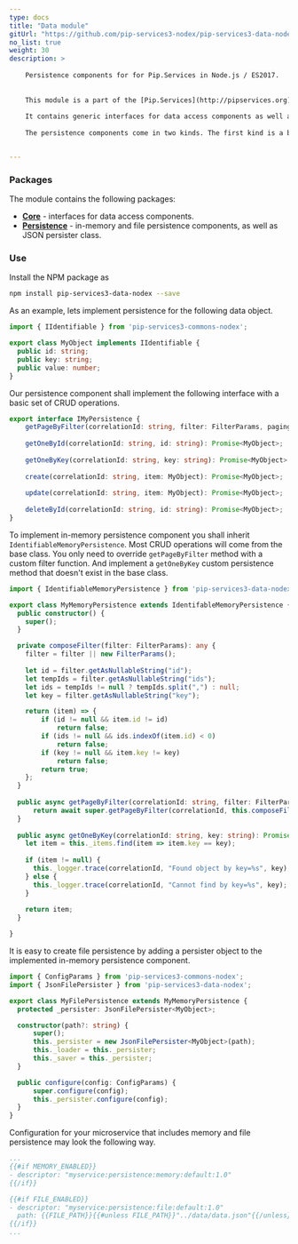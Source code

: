 ```yaml
---
type: docs
title: "Data module"
gitUrl: "https://github.com/pip-services3-nodex/pip-services3-data-nodex"
no_list: true
weight: 30
description: > 
   
    Persistence components for for Pip.Services in Node.js / ES2017.  
    
    
    This module is a part of the [Pip.Services](http://pipservices.org) polyglot microservices toolkit.  
    
    It contains generic interfaces for data access components as well as abstract implementations for in-memory and file persistence.      
    
    The persistence components come in two kinds. The first kind is a basic persistence that can work with any object types and provides only minimal set of operations. The second kind is so called "identifieable" persistence with works with "identifable" data objects, i.e. objects that have unique ID field. The identifiable persistence provides a full set or CRUD operations that covers most common cases.


---
```



### Packages

The module contains the following packages:

* [**Core**](core) - interfaces for data access components. 
* [**Persistence**](persistence) - in-memory and file persistence components, as well as JSON persister class.


### Use

Install the NPM package as
```bash
npm install pip-services3-data-nodex --save
```

As an example, lets implement persistence for the following data object.

```typescript
import { IIdentifiable } from 'pip-services3-commons-nodex';

export class MyObject implements IIdentifiable {
  public id: string;
  public key: string;
  public value: number;
}
```

Our persistence component shall implement the following interface with a basic set of CRUD operations.

```typescript
export interface IMyPersistence {
    getPageByFilter(correlationId: string, filter: FilterParams, paging: PagingParams): Promise<DataPage<MyObject>>;
    
    getOneById(correlationId: string, id: string): Promise<MyObject>;
    
    getOneByKey(correlationId: string, key: string): Promise<MyObject>
    
    create(correlationId: string, item: MyObject): Promise<MyObject>;
    
    update(correlationId: string, item: MyObject): Promise<MyObject>;
    
    deleteById(correlationId: string, id: string): Promise<MyObject>;
}
```

To implement in-memory persistence component you shall inherit `IdentifiableMemoryPersistence`. 
Most CRUD operations will come from the base class. You only need to override `getPageByFilter` method with a custom filter function.
And implement a `getOneByKey` custom persistence method that doesn't exist in the base class.

```typescript
import { IdentifiableMemoryPersistence } from 'pip-services3-data-nodex';

export class MyMemoryPersistence extends IdentifableMemoryPersistence {
  public constructor() {
    super();
  }

  private composeFilter(filter: FilterParams): any {
    filter = filter || new FilterParams();
    
    let id = filter.getAsNullableString("id");
    let tempIds = filter.getAsNullableString("ids");
    let ids = tempIds != null ? tempIds.split(",") : null;
    let key = filter.getAsNullableString("key");

    return (item) => {
        if (id != null && item.id != id)
            return false;
        if (ids != null && ids.indexOf(item.id) < 0)
            return false;
        if (key != null && item.key != key)
            return false;
        return true;
    };
  }
  
  public async getPageByFilter(correlationId: string, filter: FilterParams, paging: PagingParams): Promise<DataPage<MyObject>> {
      return await super.getPageByFilter(correlationId, this.composeFilter(filter), paging, null, null);
  }  
  
  public async getOneByKey(correlationId: string, key: string): Promise<MyObject> {
    let item = this._items.find(item => item.key == key);
    
    if (item != null) {
      this._logger.trace(correlationId, "Found object by key=%s", key);
    } else {
      this._logger.trace(correlationId, "Cannot find by key=%s", key);
    }
    
    return item;
  }

}
```

It is easy to create file persistence by adding a persister object to the implemented in-memory persistence component.

```typescript
import { ConfigParams } from 'pip-services3-commons-nodex';
import { JsonFilePersister } from 'pip-services3-data-nodex';

export class MyFilePersistence extends MyMemoryPersistence {
  protected _persister: JsonFilePersister<MyObject>;

  constructor(path?: string) {
      super();
      this._persister = new JsonFilePersister<MyObject>(path);
      this._loader = this._persister;
      this._saver = this._persister;
  }

  public configure(config: ConfigParams) {
      super.configure(config);
      this._persister.configure(config);
  }
}
```

Configuration for your microservice that includes memory and file persistence may look the following way.

```yaml
...
{{#if MEMORY_ENABLED}}
- descriptor: "myservice:persistence:memory:default:1.0"
{{/if}}

{{#if FILE_ENABLED}}
- descriptor: "myservice:persistence:file:default:1.0"
  path: {{FILE_PATH}}{{#unless FILE_PATH}}"../data/data.json"{{/unless}}
{{/if}}
...
```